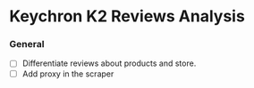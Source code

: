# Keychron K2 Reviews Analysis

### General
- [ ] Differentiate reviews about products and store.
- [ ] Add proxy in the scraper
